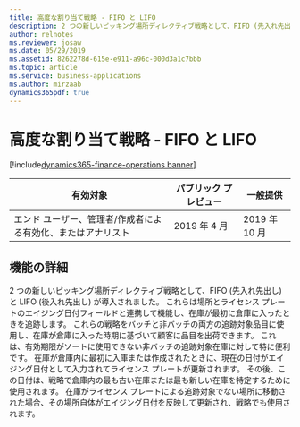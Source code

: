 ```yaml
---
title: 高度な割り当て戦略 - FIFO と LIFO
description: 2 つの新しいピッキング場所ディレクティブ戦略として、FIFO (先入れ先出し) と LIFO (後入れ先出し) が導入されました。 これらは場所とライセンス プレートのエイジング日付フィールドと連携して機能し、在庫が最初に倉庫に入ったときを追跡します。
author: relnotes
ms.reviewer: josaw
ms.date: 05/29/2019
ms.assetid: 8262278d-615e-e911-a96c-000d3a1c7bbb
ms.topic: article
ms.service: business-applications
ms.author: mirzaab
dynamics365pdf: true
---
```

# 高度な割り当て戦略 - FIFO と LIFO
[!include[dynamics365-finance-operations banner](../includes/dynamics365-finance-operations.md)]

| 有効対象    |  パブリック プレビュー | 一般提供 | 
| ---------- | ---------- |---------- |
|エンド ユーザー、管理者/作成者による有効化、またはアナリスト|2019 年 4 月| 2019 年 10 月|






## 機能の詳細
<!--feature detail start -->
2 つの新しいピッキング場所ディレクティブ戦略として、FIFO (先入れ先出し) と LIFO (後入れ先出し) が導入されました。 これらは場所とライセンス プレートのエイジング日付フィールドと連携して機能し、在庫が最初に倉庫に入ったときを追跡します。 これらの戦略をバッチと非バッチの両方の追跡対象品目に使用し、在庫が倉庫に入った時期に基づいて顧客に品目を出荷できます。 これは、有効期限がソートに使用できない非バッチの追跡対象在庫に対して特に便利です。 在庫が倉庫内に最初に入庫または作成されたときに、現在の日付がエイジング日付として入力されてライセンス プレートが更新されます。 その後、この日付は、戦略で倉庫内の最も古い在庫または最も新しい在庫を特定するために使用されます。 在庫がライセンス プレートによる追跡対象でない場所に移動された場合、その場所自体がエイジング日付を反映して更新され、戦略でも使用されます。
<!--feature detail end -->










